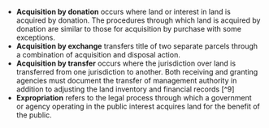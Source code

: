 - **Acquisition by donation** occurs where land or interest in land is acquired by donation. The procedures through which land is acquired by donation are similar to those for acquisition by purchase with some exceptions. 
- **Acquisition by exchange** transfers title of two separate parcels through a combination of acquisition and disposal action. 
- **Acquisition by transfer** occurs where the jurisdiction over land is transferred from one jurisdiction to another. Both receiving and granting agencies must document the transfer of management authority in addition to adjusting the land inventory and financial records [^9]
- **Expropriation** refers to the legal process through which a government or agency operating in the public interest acquires land for the benefit of the public. 
